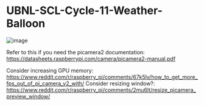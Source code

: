 # UBNL-SCL-Cycle-11-Weather-Balloon
![image](https://github.com/Ethan43443/UBNL-SCL-Cycle-11-Weather-Balloon/assets/125399829/b5130497-6e6b-4b7a-a0c0-1575be7a246e)

Refer to this if you need the picamera2 documentation: https://datasheets.raspberrypi.com/camera/picamera2-manual.pdf

Consider increasing GPU memory: https://www.reddit.com/r/raspberry_pi/comments/67k5lv/how_to_get_more_fps_out_of_pi_camera_v2_with/
Consider resizing window?: https://www.reddit.com/r/raspberry_pi/comments/2mu6lt/resize_picamera_preview_window/
